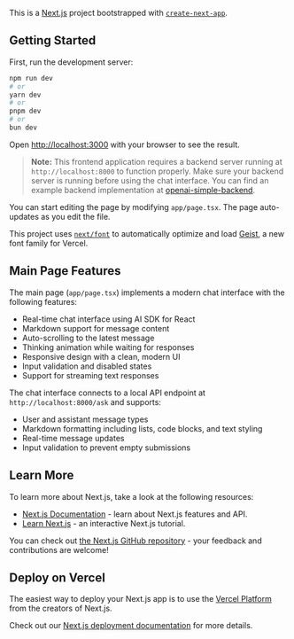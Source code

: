 This is a [Next.js](https://nextjs.org) project bootstrapped with [`create-next-app`](https://nextjs.org/docs/app/api-reference/cli/create-next-app).

## Getting Started

First, run the development server:

```bash
npm run dev
# or
yarn dev
# or
pnpm dev
# or
bun dev
```

Open [http://localhost:3000](http://localhost:3000) with your browser to see the result.

> **Note:** This frontend application requires a backend server running at `http://localhost:8000` to function properly. Make sure your backend server is running before using the chat interface. You can find an example backend implementation at [openai-simple-backend](https://github.com/AurelioAquino92/openai-simple-backend).

You can start editing the page by modifying `app/page.tsx`. The page auto-updates as you edit the file.

This project uses [`next/font`](https://nextjs.org/docs/app/building-your-application/optimizing/fonts) to automatically optimize and load [Geist](https://vercel.com/font), a new font family for Vercel.

## Main Page Features

The main page (`app/page.tsx`) implements a modern chat interface with the following features:

- Real-time chat interface using AI SDK for React
- Markdown support for message content
- Auto-scrolling to the latest message
- Thinking animation while waiting for responses
- Responsive design with a clean, modern UI
- Input validation and disabled states
- Support for streaming text responses

The chat interface connects to a local API endpoint at `http://localhost:8000/ask` and supports:
- User and assistant message types
- Markdown formatting including lists, code blocks, and text styling
- Real-time message updates
- Input validation to prevent empty submissions

## Learn More

To learn more about Next.js, take a look at the following resources:

- [Next.js Documentation](https://nextjs.org/docs) - learn about Next.js features and API.
- [Learn Next.js](https://nextjs.org/learn) - an interactive Next.js tutorial.

You can check out [the Next.js GitHub repository](https://github.com/vercel/next.js) - your feedback and contributions are welcome!

## Deploy on Vercel

The easiest way to deploy your Next.js app is to use the [Vercel Platform](https://vercel.com/new?utm_medium=default-template&filter=next.js&utm_source=create-next-app&utm_campaign=create-next-app-readme) from the creators of Next.js.

Check out our [Next.js deployment documentation](https://nextjs.org/docs/app/building-your-application/deploying) for more details.
